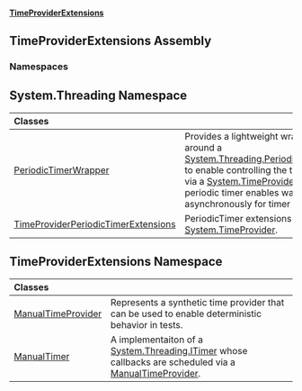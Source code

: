 #### [TimeProviderExtensions](index.md 'index')

## TimeProviderExtensions Assembly
### Namespaces

<a name='System.Threading'></a>

## System.Threading Namespace

| Classes | |
| :--- | :--- |
| [PeriodicTimerWrapper](System.Threading.PeriodicTimerWrapper.md 'System.Threading.PeriodicTimerWrapper') | Provides a lightweight wrapper around a [System.Threading.PeriodicTimer](https://docs.microsoft.com/en-us/dotnet/api/System.Threading.PeriodicTimer 'System.Threading.PeriodicTimer') to enable controlling the timer via a [System.TimeProvider](https://docs.microsoft.com/en-us/dotnet/api/System.TimeProvider 'System.TimeProvider'). A periodic timer enables waiting asynchronously for timer ticks. |
| [TimeProviderPeriodicTimerExtensions](System.Threading.TimeProviderPeriodicTimerExtensions.md 'System.Threading.TimeProviderPeriodicTimerExtensions') | PeriodicTimer extensions for [System.TimeProvider](https://docs.microsoft.com/en-us/dotnet/api/System.TimeProvider 'System.TimeProvider'). |

<a name='TimeProviderExtensions'></a>

## TimeProviderExtensions Namespace

| Classes | |
| :--- | :--- |
| [ManualTimeProvider](TimeProviderExtensions.ManualTimeProvider.md 'TimeProviderExtensions.ManualTimeProvider') | Represents a synthetic time provider that can be used to enable deterministic behavior in tests. |
| [ManualTimer](TimeProviderExtensions.ManualTimer.md 'TimeProviderExtensions.ManualTimer') | A implementaiton of a [System.Threading.ITimer](https://docs.microsoft.com/en-us/dotnet/api/System.Threading.ITimer 'System.Threading.ITimer') whose callbacks are scheduled via a [ManualTimeProvider](TimeProviderExtensions.ManualTimeProvider.md 'TimeProviderExtensions.ManualTimeProvider'). |
